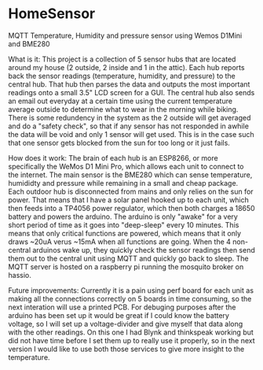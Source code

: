 # HomeSensor
MQTT Temperature, Humidity and pressure sensor using Wemos D1Mini and BME280

What is it: 
This project is a collection of 5 sensor hubs that are located around my house (2 outside, 2 inside and 1 in the attic). 
Each hub reports back the sensor readings (temperature, humidity, and pressure) to the central hub. That hub then parses the data and outputs the most important readings onto a small 3.5" LCD screen for a GUI. The central hub also sends an email out everyday at a certain time using the current temperature average outside to determine what to wear in the morning while biking. There is some redundency in the system as the 2 outside will get averaged and do a "safety check", so that if any sensor has not responded in awhile the data will be void and only 1 sensor will get used. This is in the case such that one sensor gets blocked from the sun for too long or it just fails. 

How does it work: 
The brain of each hub is an ESP8266, or more specifically the WeMos D1 Mini Pro, which allows each unit to connect to the internet. The main sensor is the BME280 which can sense temperature, humididty and pressure while remaining in a small and cheap package. Each outdoor hub is disconnected from mains and only relies on the sun for power. That means that I have a solar panel hooked up to each unit, which then feeds into a TP4056 power regulator, which then both charges a 18650 battery and powers the arduino. The arduino is only "awake" for a very short period of time as it goes into "deep-sleep" every 10 minutes. This means that only critical functions are powered, which means that it only draws ~20uA verus ~15mA when all functions are going. When the 4 non-central arduinos wake up, they quickly check the sensor readings then send them out to the central unit using MQTT and quickly go back to sleep. The MQTT server is hosted on a raspberry pi running the mosquito broker on hassio. 

Future improvements: 
Currently it is a pain using perf board for each unit as making all the connections correctly on 5 boards in time consuming, so the next interation will use a printed PCB. For debuging purposes after the arduino has been set up it would be great if I could know the battery voltage, so I will set up a voltage-divider and give myself that data along with the other readings. On this one I had Blynk and thinkspeak working but did not have time before I set them up to really use it properly, so in the next version I would like to use both those services to give more insight to the temperature. 
